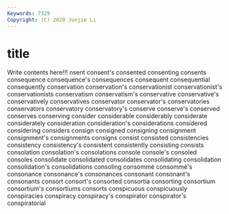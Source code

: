 ```yaml
---
Keywords: 7329
Copyright: (C) 2020 Junjie Li
---
```


# title

Write contents here!!!
nsent 
consent's 
consented 
consenting 
consents
consequence 
consequence's 
consequences 
consequent 
consequential 
consequently 
conservation 
conservation's 
conservationist 
conservationist's
conservationists 
conservatism 
conservatism's 
conservative 
conservative's 
conservatively 
conservatives 
conservator 
conservator's 
conservatories
conservators 
conservatory 
conservatory's 
conserve 
conserve's 
conserved 
conserves 
conserving 
consider 
considerable
considerably 
considerate 
considerately 
consideration 
consideration's 
considerations 
considered 
considering 
considers 
consign
consigned 
consigning 
consignment 
consignment's 
consignments 
consigns 
consist 
consisted 
consistencies 
consistency
consistency's 
consistent 
consistently 
consisting 
consists 
consolation 
consolation's 
consolations 
console 
console's
consoled 
consoles 
consolidate 
consolidated 
consolidates 
consolidating 
consolidation 
consolidation's 
consolidations 
consoling
consommé 
consommé's 
consonance 
consonance's 
consonances 
consonant 
consonant's 
consonants 
consort 
consort's
consorted 
consortia 
consorting 
consortium 
consortium's 
consortiums 
consorts 
conspicuous 
conspicuously 
conspiracies
conspiracy 
conspiracy's 
conspirator 
conspirator's 
conspiratorial 
